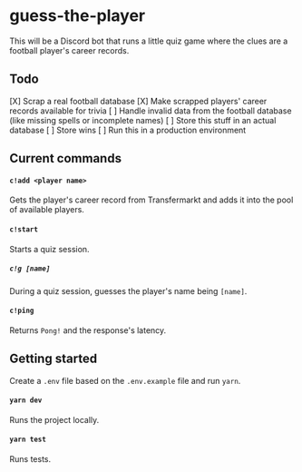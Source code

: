 # guess-the-player

This will be a Discord bot that runs a little quiz game where the clues are a football player's career records.

## Todo

[X] Scrap a real football database
[X] Make scrapped players' career records available for trivia
[ ] Handle invalid data from the football database (like missing spells or incomplete names)
[ ] Store this stuff in an actual database
[ ] Store wins
[ ] Run this in a production environment

## Current commands

#### `c!add <player name>`

Gets the player's career record from Transfermarkt and adds it into the pool of available players.

#### `c!start`

Starts a quiz session.

##### `c!g [name]`

During a quiz session, guesses the player's name being `[name]`.

#### `c!ping`

Returns `Pong!` and the response's latency.

## Getting started

Create a `.env` file based on the `.env.example` file and run `yarn`.

#### `yarn dev`

Runs the project locally.

#### `yarn test`

Runs tests.
